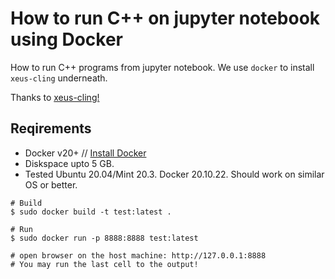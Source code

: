 # How to run C++ on jupyter notebook using Docker 

How to run C++ programs from jupyter notebook. We use `docker` to install 
`xeus-cling` underneath. 

Thanks to [xeus-cling!](https://github.com/jupyter-xeus/xeus-cling)

## Reqirements
- Docker v20+ // [Install Docker](https://mrprajesh.co.in/blog/install-docker-on-linux.html)
- Diskspace upto 5 GB.
- Tested Ubuntu 20.04/Mint 20.3. Docker 20.10.22. Should work on similar OS or better.

```
# Build
$ sudo docker build -t test:latest .  

# Run
$ sudo docker run -p 8888:8888 test:latest

# open browser on the host machine: http://127.0.0.1:8888
# You may run the last cell to the output!

```
